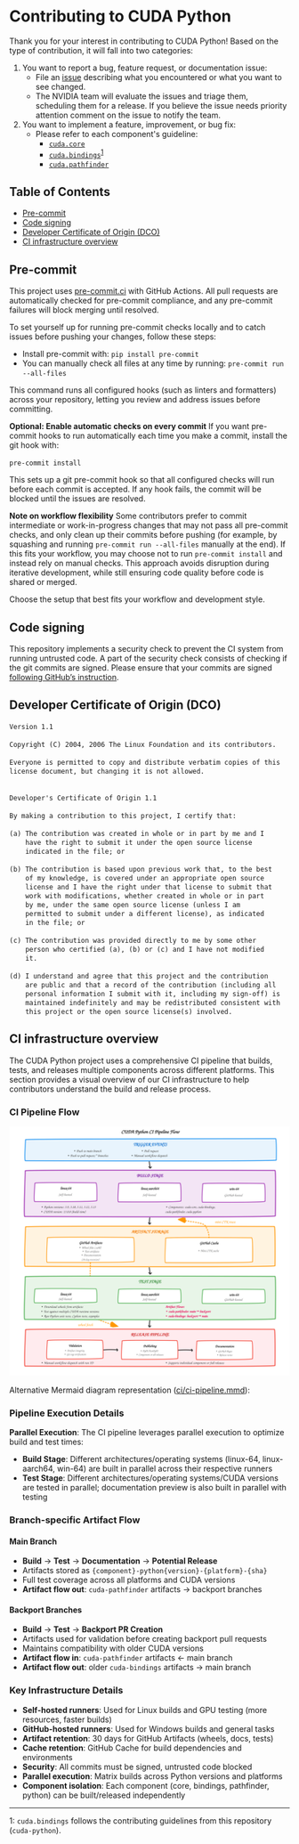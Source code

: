 # Contributing to CUDA Python

Thank you for your interest in contributing to CUDA Python! Based on the type of contribution, it will fall into two categories:

1. You want to report a bug, feature request, or documentation issue:
    - File an [issue](https://github.com/NVIDIA/cuda-python/issues/new/choose)
    describing what you encountered or what you want to see changed.
    - The NVIDIA team will evaluate the issues and triage them, scheduling
    them for a release. If you believe the issue needs priority attention
    comment on the issue to notify the team.
2. You want to implement a feature, improvement, or bug fix:
    - Please refer to each component's guideline:
       - [`cuda.core`](https://nvidia.github.io/cuda-python/cuda-core/latest/contribute.html)
       - [`cuda.bindings`](https://nvidia.github.io/cuda-python/cuda-bindings/latest/contribute.html)<sup>[1](#footnote1)</sup>
       - [`cuda.pathfinder`](https://nvidia.github.io/cuda-python/cuda-pathfinder/latest/contribute.html)

## Table of Contents

- [Pre-commit](#pre-commit)
- [Code signing](#code-signing)
- [Developer Certificate of Origin (DCO)](#developer-certificate-of-origin-dco)
- [CI infrastructure overview](#ci-infrastructure-overview)


## Pre-commit
This project uses [pre-commit.ci](https://pre-commit.ci/) with GitHub Actions. All pull requests are automatically checked for pre-commit compliance, and any pre-commit failures will block merging until resolved.

To set yourself up for running pre-commit checks locally and to catch issues before pushing your changes, follow these steps:

* Install pre-commit with: `pip install pre-commit`
* You can manually check all files at any time by running: `pre-commit run --all-files`

This command runs all configured hooks (such as linters and formatters) across your repository, letting you review and address issues before committing.

**Optional: Enable automatic checks on every commit**
If you want pre-commit hooks to run automatically each time you make a commit, install the git hook with:

`pre-commit install`

This sets up a git pre-commit hook so that all configured checks will run before each commit is accepted. If any hook fails, the commit will be blocked until the issues are resolved.

**Note on workflow flexibility**
Some contributors prefer to commit intermediate or work-in-progress changes that may not pass all pre-commit checks, and only clean up their commits before pushing (for example, by squashing and running `pre-commit run --all-files` manually at the end). If this fits your workflow, you may choose not to run `pre-commit install` and instead rely on manual checks. This approach avoids disruption during iterative development, while still ensuring code quality before code is shared or merged.

Choose the setup that best fits your workflow and development style.


## Code signing

This repository implements a security check to prevent the CI system from running untrusted code. A part of the security check consists of checking if the git commits are signed. Please ensure that your commits are signed [following GitHub’s instruction](https://docs.github.com/en/authentication/managing-commit-signature-verification/about-commit-signature-verification).


## Developer Certificate of Origin (DCO)
```
Version 1.1

Copyright (C) 2004, 2006 The Linux Foundation and its contributors.

Everyone is permitted to copy and distribute verbatim copies of this
license document, but changing it is not allowed.


Developer's Certificate of Origin 1.1

By making a contribution to this project, I certify that:

(a) The contribution was created in whole or in part by me and I
    have the right to submit it under the open source license
    indicated in the file; or

(b) The contribution is based upon previous work that, to the best
    of my knowledge, is covered under an appropriate open source
    license and I have the right under that license to submit that
    work with modifications, whether created in whole or in part
    by me, under the same open source license (unless I am
    permitted to submit under a different license), as indicated
    in the file; or

(c) The contribution was provided directly to me by some other
    person who certified (a), (b) or (c) and I have not modified
    it.

(d) I understand and agree that this project and the contribution
    are public and that a record of the contribution (including all
    personal information I submit with it, including my sign-off) is
    maintained indefinitely and may be redistributed consistent with
    this project or the open source license(s) involved.
```

## CI infrastructure overview

The CUDA Python project uses a comprehensive CI pipeline that builds, tests, and releases multiple components across different platforms. This section provides a visual overview of our CI infrastructure to help contributors understand the build and release process.

### CI Pipeline Flow

![CUDA Python CI Pipeline Flow](ci/ci-pipeline.svg)

Alternative Mermaid diagram representation ([ci/ci-pipeline.mmd](ci/ci-pipeline.mmd)):

### Pipeline Execution Details

**Parallel Execution**: The CI pipeline leverages parallel execution to optimize build and test times:
- **Build Stage**: Different architectures/operating systems (linux-64, linux-aarch64, win-64) are built in parallel across their respective runners
- **Test Stage**: Different architectures/operating systems/CUDA versions are tested in parallel; documentation preview is also built in parallel with testing

### Branch-specific Artifact Flow

#### Main Branch
- **Build** → **Test** → **Documentation** → **Potential Release**
- Artifacts stored as `{component}-python{version}-{platform}-{sha}`
- Full test coverage across all platforms and CUDA versions
- **Artifact flow out**: `cuda-pathfinder` artifacts → backport branches

#### Backport Branches  
- **Build** → **Test** → **Backport PR Creation**
- Artifacts used for validation before creating backport pull requests
- Maintains compatibility with older CUDA versions
- **Artifact flow in**: `cuda-pathfinder` artifacts ← main branch
- **Artifact flow out**: older `cuda-bindings` artifacts → main branch

### Key Infrastructure Details

- **Self-hosted runners**: Used for Linux builds and GPU testing (more resources, faster builds)
- **GitHub-hosted runners**: Used for Windows builds and general tasks
- **Artifact retention**: 30 days for GitHub Artifacts (wheels, docs, tests)
- **Cache retention**: GitHub Cache for build dependencies and environments
- **Security**: All commits must be signed, untrusted code blocked
- **Parallel execution**: Matrix builds across Python versions and platforms
- **Component isolation**: Each component (core, bindings, pathfinder, python) can be built/released independently

---

<a id="footnote1">1</a>: `cuda.bindings` follows the contributing guidelines from this repository (`cuda-python`).
